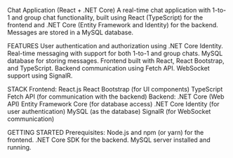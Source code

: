 Chat Application (React + .NET Core)
A real-time chat application with 1-to-1 and group chat functionality, built using React (TypeScript) for the frontend and .NET Core (Entity Framework and Identity) for the backend. Messages are stored in a MySQL database.

FEATURES
User authentication and authorization using .NET Core Identity.
Real-time messaging with support for both 1-to-1 and group chats.
MySQL database for storing messages.
Frontend built with React, React Bootstrap, and TypeScript.
Backend communication using Fetch API.
WebSocket support using SignalR.

STACK
Frontend:
React.js
React Bootstrap (for UI components)
TypeScript
Fetch API (for communication with the backend)
Backend:
.NET Core (Web API)
Entity Framework Core (for database access)
.NET Core Identity (for user authentication)
MySQL (as the database)
SignalR (for WebSocket communication)

GETTING STARTED
Prerequisites:
Node.js and npm (or yarn) for the frontend.
.NET Core SDK for the backend.
MySQL server installed and running.
